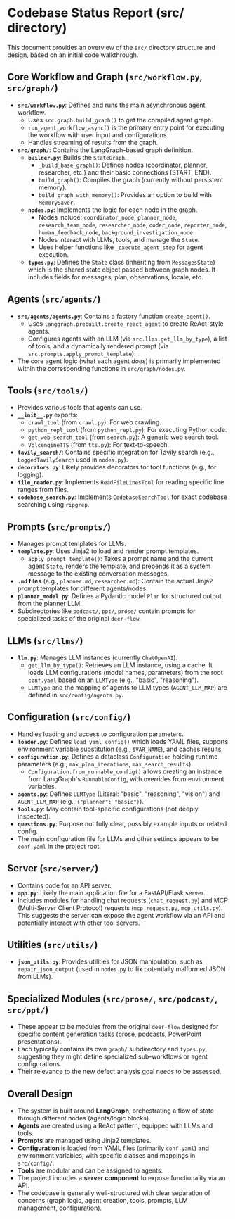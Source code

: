 # Codebase Status Report (src/ directory)

This document provides an overview of the `src/` directory structure and design, based on an initial code walkthrough.

## Core Workflow and Graph (`src/workflow.py`, `src/graph/`)

*   **`src/workflow.py`**: Defines and runs the main asynchronous agent workflow.
    *   Uses `src.graph.build_graph()` to get the compiled agent graph.
    *   `run_agent_workflow_async()` is the primary entry point for executing the workflow with user input and configurations.
    *   Handles streaming of results from the graph.
*   **`src/graph/`**: Contains the LangGraph-based graph definition.
    *   **`builder.py`**: Builds the `StateGraph`.
        *   `_build_base_graph()`: Defines nodes (coordinator, planner, researcher, etc.) and their basic connections (START, END).
        *   `build_graph()`: Compiles the graph (currently without persistent memory).
        *   `build_graph_with_memory()`: Provides an option to build with `MemorySaver`.
    *   **`nodes.py`**: Implements the logic for each node in the graph.
        *   Nodes include: `coordinator_node`, `planner_node`, `research_team_node`, `researcher_node`, `coder_node`, `reporter_node`, `human_feedback_node`, `background_investigation_node`.
        *   Nodes interact with LLMs, tools, and manage the `State`.
        *   Uses helper functions like `_execute_agent_step` for agent execution.
    *   **`types.py`**: Defines the `State` class (inheriting from `MessagesState`) which is the shared state object passed between graph nodes. It includes fields for messages, plan, observations, locale, etc.

## Agents (`src/agents/`)

*   **`src/agents/agents.py`**: Contains a factory function `create_agent()`.
    *   Uses `langgraph.prebuilt.create_react_agent` to create ReAct-style agents.
    *   Configures agents with an LLM (via `src.llms.get_llm_by_type`), a list of tools, and a dynamically rendered prompt (via `src.prompts.apply_prompt_template`).
*   The core agent logic (what each agent *does*) is primarily implemented within the corresponding functions in `src/graph/nodes.py`.

## Tools (`src/tools/`)

*   Provides various tools that agents can use.
*   **`__init__.py`** exports:
    *   `crawl_tool` (from `crawl.py`): For web crawling.
    *   `python_repl_tool` (from `python_repl.py`): For executing Python code.
    *   `get_web_search_tool` (from `search.py`): A generic web search tool.
    *   `VolcengineTTS` (from `tts.py`): For text-to-speech.
*   **`tavily_search/`**: Contains specific integration for Tavily search (e.g., `LoggedTavilySearch` used in `nodes.py`).
*   **`decorators.py`**: Likely provides decorators for tool functions (e.g., for logging).
*   **`file_reader.py`**: Implements `ReadFileLinesTool` for reading specific line ranges from files.
*   **`codebase_search.py`**: Implements `CodebaseSearchTool` for exact codebase searching using `ripgrep`.

## Prompts (`src/prompts/`)

*   Manages prompt templates for LLMs.
*   **`template.py`**: Uses Jinja2 to load and render prompt templates.
    *   `apply_prompt_template()`: Takes a prompt name and the current agent `State`, renders the template, and prepends it as a system message to the existing conversation messages.
*   **`.md` files** (e.g., `planner.md`, `researcher.md`): Contain the actual Jinja2 prompt templates for different agents/nodes.
*   **`planner_model.py`**: Defines a Pydantic model `Plan` for structured output from the planner LLM.
*   Subdirectories like `podcast/`, `ppt/`, `prose/` contain prompts for specialized tasks of the original `deer-flow`.

## LLMs (`src/llms/`)

*   **`llm.py`**: Manages LLM instances (currently `ChatOpenAI`).
    *   `get_llm_by_type()`: Retrieves an LLM instance, using a cache. It loads LLM configurations (model names, parameters) from the root `conf.yaml` based on an `LLMType` (e.g., "basic", "reasoning").
    *   `LLMType` and the mapping of agents to LLM types (`AGENT_LLM_MAP`) are defined in `src/config/agents.py`.

## Configuration (`src/config/`)

*   Handles loading and access to configuration parameters.
*   **`loader.py`**: Defines `load_yaml_config()` which loads YAML files, supports environment variable substitution (e.g., `$VAR_NAME`), and caches results.
*   **`configuration.py`**: Defines a dataclass `Configuration` holding runtime parameters (e.g., `max_plan_iterations`, `max_search_results`).
    *   `Configuration.from_runnable_config()` allows creating an instance from LangGraph's `RunnableConfig`, with overrides from environment variables.
*   **`agents.py`**: Defines `LLMType` (Literal: "basic", "reasoning", "vision") and `AGENT_LLM_MAP` (e.g., `{"planner": "basic"}`).
*   **`tools.py`**: May contain tool-specific configurations (not deeply inspected).
*   **`questions.py`**: Purpose not fully clear, possibly example inputs or related config.
*   The main configuration file for LLMs and other settings appears to be `conf.yaml` in the project root.

## Server (`src/server/`)

*   Contains code for an API server.
*   **`app.py`**: Likely the main application file for a FastAPI/Flask server.
*   Includes modules for handling chat requests (`chat_request.py`) and MCP (Multi-Server Client Protocol) requests (`mcp_request.py`, `mcp_utils.py`). This suggests the server can expose the agent workflow via an API and potentially interact with other tool servers.

## Utilities (`src/utils/`)

*   **`json_utils.py`**: Provides utilities for JSON manipulation, such as `repair_json_output` (used in `nodes.py` to fix potentially malformed JSON from LLMs).

## Specialized Modules (`src/prose/`, `src/podcast/`, `src/ppt/`)

*   These appear to be modules from the original `deer-flow` designed for specific content generation tasks (prose, podcasts, PowerPoint presentations).
*   Each typically contains its own `graph/` subdirectory and `types.py`, suggesting they might define specialized sub-workflows or agent configurations.
*   Their relevance to the new defect analysis goal needs to be assessed.

## Overall Design

*   The system is built around **LangGraph**, orchestrating a flow of state through different nodes (agents/logic blocks).
*   **Agents** are created using a ReAct pattern, equipped with LLMs and tools.
*   **Prompts** are managed using Jinja2 templates.
*   **Configuration** is loaded from YAML files (primarily `conf.yaml`) and environment variables, with specific classes and mappings in `src/config/`.
*   **Tools** are modular and can be assigned to agents.
*   The project includes a **server component** to expose functionality via an API.
*   The codebase is generally well-structured with clear separation of concerns (graph logic, agent creation, tools, prompts, LLM management, configuration).
